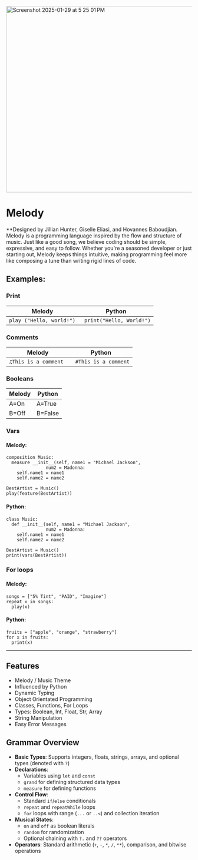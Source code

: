 <img width="506" alt="Screenshot 2025-01-29 at 5 25 01 PM" src="https://github.com/user-attachments/assets/ec711ff0-3ed8-4bac-9625-8613e5c0d49d" />

# Melody
**Designed by Jillian Hunter, Giselle Eliasi, and Hovannes Baboudjian.
Melody is a programming language inspired by the flow and structure of music. Just like a good song, we believe coding should be simple, expressive, and easy to follow. Whether you're a seasoned developer or just starting out, Melody keeps things intuitive, making programming feel more like composing a tune than writing rigid lines of code. 


## Examples:
### **Print**
| Melody   | Python |
|----------|----------|
| ``` play ("Hello, world!") ```  | ``` print("Hello, World!")```   |

### **Comments**
| Melody   | Python |
|----------|----------|
| ``` ♫This is a comment  ```  | ``` #This is a comment```   |

### **Booleans**
| Melody   | Python |
|----------|----------|
|A=On |A=True
B=Off|B=False


### **Vars**
#### Melody:
``` 
composition Music:
  measure __init__(self, name1 = "Michael Jackson", 
               num2 = Madonna:
    self.name1 = name1
    self.name2 = name2
 
BestArtist = Music()
play(feature(BestArtist))
```
#### Python:
```
class Music:
  def __init__(self, name1 = "Michael Jackson", 
               num2 = Madonna:
    self.name1 = name1
    self.name2 = name2
 
BestArtist = Music()
print(vars(BestArtist))
```
### **For loops**
#### Melody:
```
songs = ["5% Tint", "PAID", "Imagine"]
repeat x in songs:
  play(x)
```
#### Python:
```
fruits = ["apple", "orange", "strawberry"]
for x in fruits:
  print(x)
```
________________________________________________________________________________________________________________________

## Features
- Melody / Music Theme
- Influenced by Python
- Dynamic Typing
- Object Orientated Programming
- Classes, Functions, For Loops
- Types: Boolean, Int, Float, Str, Array
- String Manipulation
- Easy Error Messages


## Grammar Overview

- **Basic Types**: Supports integers, floats, strings, arrays, and optional types (denoted with `?`)
- **Declarations**: 
  - Variables using `let` and `const`
  - `grand` for defining structured data types
  - `measure` for defining functions
- **Control Flow**:
  - Standard `if`/`else` conditionals
  - `repeat` and `repeatWhile` loops
  - `for` loops with range (`...` or `..<`) and collection iteration
- **Musical States**:
  - `on` and `off` as boolean literals
  - `random` for randomization
  - Optional chaining with `?.` and `??` operators
- **Operators**: Standard arithmetic (`+`, `-`, `*`, `/`, `**`), comparison, and bitwise operations
